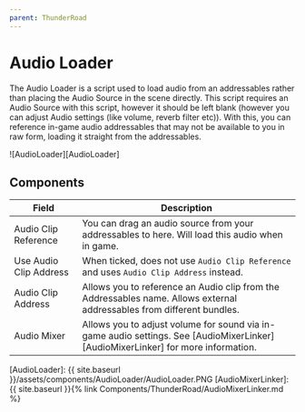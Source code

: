```yaml
---
parent: ThunderRoad
---
```

# Audio Loader

The Audio Loader is a script used to load audio from an addressables rather than placing the Audio Source in the scene directly. This script requires an Audio Source with this script, however it should be left blank (however you can adjust Audio settings (like volume, reverb filter etc)). With this, you can reference in-game audio addressables that may not be available to you in raw form, loading it straight from the addressables.

![AudioLoader][AudioLoader]

## Components

| Field                       | Description
| ---                         | ---
| Audio Clip Reference        | You can drag an audio source from your addressables to here. Will load this audio when in game.
| Use Audio Clip Address      | When ticked, does not use `Audio Clip Reference` and uses `Audio Clip Address` instead.
| Audio Clip Address          | Allows you to reference an Audio clip from the Addressables name. Allows external addressables from different bundles.
| Audio Mixer                 | Allows you to adjust volume for sound via in-game audio settings. See [AudioMixerLinker][AudioMixerLinker] for more information.

[AudioLoader]: {{ site.baseurl }}/assets/components/AudioLoader/AudioLoader.PNG
[AudioMixerLinker]: {{ site.baseurl }}{% link Components/ThunderRoad/AudioMixerLinker.md %}